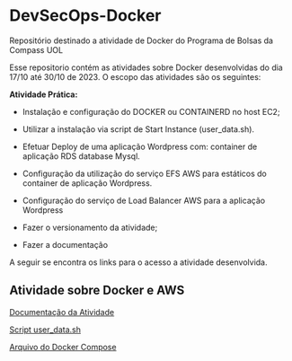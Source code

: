 # DevSecOps-Docker
Repositório destinado a atividade  de Docker do Programa de Bolsas da Compass UOL

Esse repositorio contém as atividades sobre Docker desenvolvidas do dia 17/10 até 30/10 de 2023.
O escopo das atividades são os seguintes:
  
**Atividade Prática:**
-	Instalação e configuração do DOCKER ou CONTAINERD no host EC2;
-	Utilizar a instalação via script de Start Instance (user_data.sh).
-	Efetuar Deploy de uma aplicação Wordpress com: container de aplicação RDS database Mysql.
-	Configuração da utilização do serviço EFS AWS para estáticos do container de aplicação Wordpress.
-	Configuração do serviço de Load Balancer AWS para a aplicação Wordpress

- Fazer o versionamento da atividade;
- Fazer a documentação 

A seguir se encontra os links para o acesso a atividade desenvolvida.

## Atividade sobre Docker e AWS

[Documentação da Atividade ](Documentação_Docker.pdf)

[Script user_data.sh](user_data.sh)

[Arquivo do Docker Compose](https://github.com/AnaMaria27/DevSecOps-Docker/blob/main/Arquivos%20Docker/docker-compose.yml)

